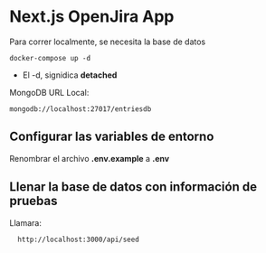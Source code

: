 # Next.js OpenJira App
Para correr localmente, se necesita la base de datos
```
docker-compose up -d
```

* El -d, signidica __detached__

MongoDB URL Local:
```
mongodb://localhost:27017/entriesdb
```

## Configurar las variables de entorno
Renombrar el archivo __.env.example__ a __.env__

## Llenar la base de datos con información de pruebas

Llamara:
```
  http://localhost:3000/api/seed
```
